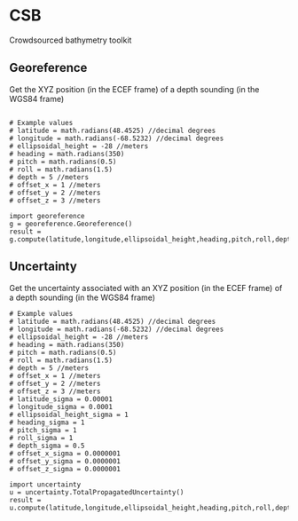 # CSB
Crowdsourced bathymetry toolkit


## Georeference 
Get the XYZ position (in the ECEF frame) of a depth sounding (in the WGS84 frame) 

```

# Example values
# latitude = math.radians(48.4525) //decimal degrees
# longitude = math.radians(-68.5232) //decimal degrees
# ellipsoidal_height = -28 //meters
# heading = math.radians(350)
# pitch = math.radians(0.5)
# roll = math.radians(1.5)
# depth = 5 //meters
# offset_x = 1 //meters
# offset_y = 2 //meters
# offset_z = 3 //meters

import georeference
g = georeference.Georeference()
result = g.compute(latitude,longitude,ellipsoidal_height,heading,pitch,roll,depth,offset_x,offset_y,offset_z)
```
## Uncertainty
Get the uncertainty associated with an XYZ position (in the ECEF frame) of a depth sounding (in the WGS84 frame) 

```
# Example values
# latitude = math.radians(48.4525) //decimal degrees
# longitude = math.radians(-68.5232) //decimal degrees
# ellipsoidal_height = -28 //meters
# heading = math.radians(350)
# pitch = math.radians(0.5)
# roll = math.radians(1.5)
# depth = 5 //meters
# offset_x = 1 //meters
# offset_y = 2 //meters
# offset_z = 3 //meters
# latitude_sigma = 0.00001
# longitude_sigma = 0.0001
# ellipsoidal_height_sigma = 1
# heading_sigma = 1
# pitch_sigma = 1
# roll_sigma = 1
# depth_sigma = 0.5
# offset_x_sigma = 0.0000001
# offset_y_sigma = 0.0000001
# offset_z_sigma = 0.0000001

import uncertainty
u = uncertainty.TotalPropagatedUncertainty()
result = u.compute(latitude,longitude,ellipsoidal_height,heading,pitch,roll,depth,offset_x,offset_y,offset_z,latitude_sigma,longitude_sigma,ellipsoidal_height_sigma,heading_sigma,pitch_sigma,roll_sigma,depth_sigma,offset_x_sigma,offset_y_sigma,offset_z_sigma)
```